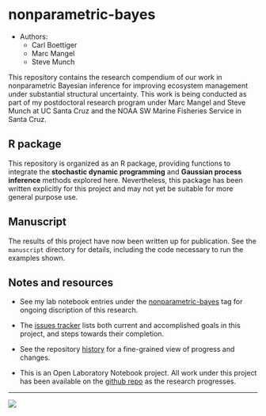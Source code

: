 # nonparametric-bayes #

* Authors:
  - Carl Boettiger
  - Marc Mangel
  - Steve Munch

This repository contains the research compendium of our work in
nonparametric Bayesian inference for improving ecosystem management under
substantial structural uncertainty.  This work is being conducted as part
of my postdoctoral research program under Marc Mangel and Steve Munch
at UC Santa Cruz and the NOAA SW Marine Fisheries Service in Santa Cruz.


## R package ##

This repository is organized as an R package, providing functions to integrate
the __stochastic dynamic programming__ and __Gaussian process inference__
methods explored here. Nevertheless, this package has been written explicitly
for this project and may not yet be suitable for more general purpose use.

## Manuscript ##

The results of this project have now been written up for publication. See
the `manuscript` directory for details, including the code necessary to
run the examples shown. 

## Notes and resources ##

* See my lab notebook entries under the
[nonparametric-bayes](http://www.carlboettiger.info/tags.html#nonparametric-bayes)
tag for ongoing discription of this research.

* The [issues
tracker](https://github.com/cboettig/nonparametric-bayes/issues) lists
both current and accomplished goals in this project, and steps towards
their completion.

* See the repository
[history](https://github.com/cboettig/nonparametric-bayes/commits/master)
for a fine-grained view of progress and changes.


- This is an Open Laboratory Notebook project.  All work
under this project has been available on the [github
repo](https://github.com/cboettig/nonparametric-bayes) as the research
progresses.

--------------


![](http://www.carlboettiger.info/assets/img/ons-aci2-icon.svg)
